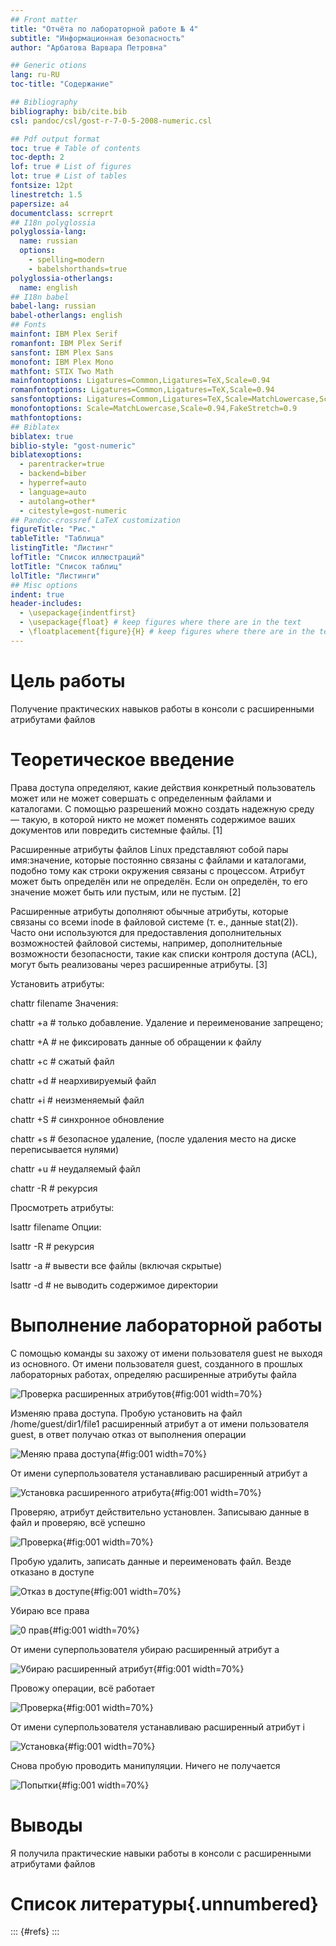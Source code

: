 ```yaml
---
## Front matter
title: "Отчёта по лабораторной работе № 4"
subtitle: "Информационная безопасность"
author: "Арбатова Варвара Петровна"

## Generic otions
lang: ru-RU
toc-title: "Содержание"

## Bibliography
bibliography: bib/cite.bib
csl: pandoc/csl/gost-r-7-0-5-2008-numeric.csl

## Pdf output format
toc: true # Table of contents
toc-depth: 2
lof: true # List of figures
lot: true # List of tables
fontsize: 12pt
linestretch: 1.5
papersize: a4
documentclass: scrreprt
## I18n polyglossia
polyglossia-lang:
  name: russian
  options:
	- spelling=modern
	- babelshorthands=true
polyglossia-otherlangs:
  name: english
## I18n babel
babel-lang: russian
babel-otherlangs: english
## Fonts
mainfont: IBM Plex Serif
romanfont: IBM Plex Serif
sansfont: IBM Plex Sans
monofont: IBM Plex Mono
mathfont: STIX Two Math
mainfontoptions: Ligatures=Common,Ligatures=TeX,Scale=0.94
romanfontoptions: Ligatures=Common,Ligatures=TeX,Scale=0.94
sansfontoptions: Ligatures=Common,Ligatures=TeX,Scale=MatchLowercase,Scale=0.94
monofontoptions: Scale=MatchLowercase,Scale=0.94,FakeStretch=0.9
mathfontoptions:
## Biblatex
biblatex: true
biblio-style: "gost-numeric"
biblatexoptions:
  - parentracker=true
  - backend=biber
  - hyperref=auto
  - language=auto
  - autolang=other*
  - citestyle=gost-numeric
## Pandoc-crossref LaTeX customization
figureTitle: "Рис."
tableTitle: "Таблица"
listingTitle: "Листинг"
lofTitle: "Список иллюстраций"
lotTitle: "Список таблиц"
lolTitle: "Листинги"
## Misc options
indent: true
header-includes:
  - \usepackage{indentfirst}
  - \usepackage{float} # keep figures where there are in the text
  - \floatplacement{figure}{H} # keep figures where there are in the text
---
```


# Цель работы

Получение практических навыков работы в консоли с расширенными атрибутами файлов

# Теоретическое введение

Права доступа определяют, какие действия конкретный пользователь может или не может совершать с определенным файлами и каталогами. С помощью разрешений можно создать надежную среду — такую, в которой никто не может поменять содержимое ваших документов или повредить системные файлы. [1]

Расширенные атрибуты файлов Linux представляют собой пары имя:значение, которые постоянно связаны с файлами и каталогами, подобно тому как строки окружения связаны с процессом. Атрибут может быть определён или не определён. Если он определён, то его значение может быть или пустым, или не пустым. [2]

Расширенные атрибуты дополняют обычные атрибуты, которые связаны со всеми inode в файловой системе (т. е., данные stat(2)). Часто они используются для предоставления дополнительных возможностей файловой системы, например, дополнительные возможности безопасности, такие как списки контроля доступа (ACL), могут быть реализованы через расширенные атрибуты. [3]

Установить атрибуты:

chattr filename
Значения:

chattr +a # только добавление. Удаление и переименование запрещено;

chattr +A # не фиксировать данные об обращении к файлу

chattr +c # сжатый файл

chattr +d # неархивируемый файл

chattr +i # неизменяемый файл

chattr +S # синхронное обновление

chattr +s # безопасное удаление, (после удаления место на диске переписывается нулями)

chattr +u # неудаляемый файл

chattr -R # рекурсия

Просмотреть атрибуты:

lsattr filename
Опции:

lsattr -R # рекурсия

lsattr -a # вывести все файлы (включая скрытые)

lsattr -d # не выводить содержимое директории

# Выполнение лабораторной работы

С помощью команды su захожу от имени пользователя guest не выходя из основного. От имени пользователя guest, созданного в прошлых лабораторных работах, определяю расширенные атрибуты файлa

![Проверка расширенных атрибутов](image/1.jpg){#fig:001 width=70%}

Изменяю права доступа. Пробую установить на файл /home/guest/dir1/file1 расширенный атрибут a от имени пользователя guest, в ответ получаю отказ от выполнения операции

![Меняю права доступа](image/2.jpg){#fig:001 width=70%}

От имени суперпользователя устанавливаю расширенный атрибут а

![Установка расширенного атрибута](image/3.jpg){#fig:001 width=70%}

Проверяю, атрибут действительно установлен. Записываю данные в файл и проверяю, всё успешно

![Проверка](image/4.jpg){#fig:001 width=70%}

Пробую удалить, записать данные и переименовать файл. Везде отказано в доступе

![Отказ в доступе](image/5.jpg){#fig:001 width=70%}

Убираю все права

![0 прав](image/6.jpg){#fig:001 width=70%}

От имени суперпользователя убираю расширенный атрибут а

![Убираю расширенный атрибут](image/7.jpg){#fig:001 width=70%}

Провожу операции, всё работает

![Проверка](image/8.jpg){#fig:001 width=70%}

От имени суперпользователя устанавливаю расширенный атрибут i

![Установка](image/9.jpg){#fig:001 width=70%}

Снова пробую проводить манипуляции. Ничего не получается

![Попытки](image/10.jpg){#fig:001 width=70%}

# Выводы

Я получила практические навыки работы в консоли с расширенными атрибутами файлов

# Список литературы{.unnumbered}

::: {#refs}
:::
